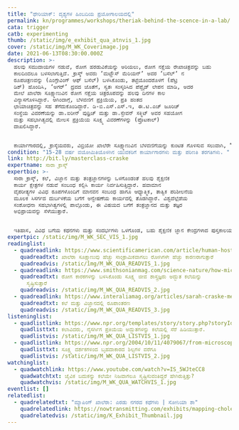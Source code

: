 ```yaml
---
title: "ಥೇರಿಯಾಕ್‌: ದೃಶ್ಯಗಳ ಹಿಂಬದಿಯ ಪ್ರಯೋಗಾಲಯದಲ್ಲಿ"
permalink: kn/programmes/workshops/theriak-behind-the-scence-in-a-lab/
cata: trigger
catb: experimenting
thumb: /static/img/e_exhibit_qua_atnvis_1.jpg
cover: /static/img/M_WK_Coverimage.jpg
date: 2021-06-13T08:30:00.000Z
description: >-
  ಹಲವು ಸಮುದಾಯಗಳ ನಡುವೆ, ರೋಗ ಹರಡುವಿಕೆಯನ್ನು ಅರಿಯಲು, ರೋಗ ನಕ್ಷೆಯ ರೇಖಾಚಿತ್ರವನ್ನು ಬಹು
  ಕಾಲದಿಂದಲೂ ಬಳಸಲಾಗುತ್ತಿದೆ. ಕ್ರಾಸ್ಕ್ ಅವರು ʼಮಟ್ಹೌಸ್‌ ಮೆರಿಯನ್‌ʼ ಅವರ ʼಬಸೆಲ್‌ʼ ನ
  ರೂಪಚಿತ್ರಣವನ್ನು (ಎಂಗ್ರೇವಿಂಗ್‌ ಆಫ್‌ ಬಸೆಲ್‌) ಬಳಸಿಕೊಂಡು, ತಟ್ಟೆಯೊಂದರೊಳಗೆ (ಪೆಟ್ರಿ
  ಡಿಶ್) ಹೊಂದಿಸಿ, ‌ʼಅಗರ್ʼ ದ್ರವದ ಜೊತೆಗೆ, ಸ್ವತಃ ಸಂಸ್ಕರಿಸಿದ ಪೆಪ್ಟೈಡ್‌ ಲೇಪನ ಮಾಡಿ, ಅದರ
  ಮೇಲೆ ಖಾಲೆರಾ ಸೂಕ್ಷ್ಮಾಣುವಿನ ರೋಗ ನಕ್ಷೆಯ ಚಿತ್ರರೂಪವನ್ನು ಹಲವು ದಿನಗಳ ಕಾಲ
  ವಿನ್ಯಾಸಗೊಳಿಸಿದ್ದಾರೆ. ಆಗಿಂದಾಗ್ಗೆ, ಬೆಳವಣಿಗೆ ಪ್ರಕ್ರಿಯೆಯ, ಪ್ರತಿ ಹಂತದ
  ಛಾಯಾಚಿತ್ರವನ್ನು ಸಹ ತೆಗೆದುಕೊಂಡಿದ್ದಾರೆ. ಡಿ-ಬಿ.ಎಸ್.ಎಸ್.ಇ, ಈ.ಟಿ.ಎಚ್‌ ಜೂರಿಚ್‌
  ಸಂಸ್ಥೆಯ ವಿವರಣೆಯನ್ನು ಡಾ.ಐರೀನ್‌ ವುಥ್ರಿಚ್‌ ಮತ್ತು ಡಾ.ಸ್ಟೇವನ್‌ ಸಕ್ಮಿಟ್‌ ಅವರ ಸಹಯೋಗ
  ಮತ್ತು ಸಹಭಾಗಿತ್ವದಲ್ಲಿ ಮೇಲಸ ಪ್ರಕ್ರಿಯೆಯ ಸೂಕ್ಷ್ಮ ವಿವರಣೆಗಳನ್ನು (ಪ್ರೊಟಕಾಲ್‌)
  ದಾಖಲಿಸಿದ್ದಾರೆ.


  ಕಾರ್ಯಾಗಾರದಲ್ಲಿ, ಕ್ರಾಸ್ಕೆಯವರು, ವಿಬ್ರಿಯೋ ಖಾಲೆರೇ ಸೂಕ್ಷ್ಮಾಣುವಿನ ಬೆಳವಣಿಗೆಯನ್ನು ಕುಂಟಿತ ಗೊಳಿಸುವ ಸಲುವಾಗಿ, “ಧೇರಿಯಾಕ್”‌ ಎಂಬ ಕೃತಕ ಪೆಪ್ಟೈಡ್‌ ಅನ್ನು ಸಫಲವಾಗಿ ಸಂಸ್ಕರಿಸಲು ಅನುಸರಿಸದ ವಿವಿಧ ಹಂತಗಳನ್ನು ವಿವರಿಸಲಿದ್ದಾರೆ. ಬೆಳ್ಳುಳ್ಳಿಯ ಸಾರ-ರಸವನ್ನು ತಯಾರಿಸುವ ಬಗೆಯನ್ನು ಅರಿಯುವಿರಿ.
condition: "15-28 ವರ್ಷ ವಯೋಮಿತಿಯೊಳಗಿನ ಯುವಕರಿಗೆ ಕಾರ್ಯಾಗಾರಗಳು ಮತ್ತು ಪರಿಣತಿ ತರಗತಿಗಳು. "
link: http://bit.ly/masterclass-craske
expertname: ಸಾರಾ ಕ್ರಾಸ್ಕ್
expertbio: >-
  ಸಾರಾ ಕ್ರಾಸ್ಕ್, ಕಲೆ, ವಿಜ್ಞಾನ ಮತ್ತು ತಂತ್ರಜ್ಞಾನಗಳನ್ನು ಒಳಗೊಂಡಂತೆ ಹಲವು ಶೈಕ್ಷಣಿಕ
  ಕಾರ್ಯ ಕ್ಷೇತ್ರಗಳ ನಡುವೆ ಸಂಬಂಧ ಕಲ್ಪಿಸಿ ಕಾರ್ಯ ನಿರ್ವಹಿಸುತ್ತಿದ್ದಾರೆ. ಹವಾಮಾನ
  ವೈಪರೀತ್ಯಗಳ ವಿವಿಧ ರೂಪಗಳೊಂದಿಗೆ ಮಾನವನ ಸಂಬಂಧ ಹಾಗೂ ಆಧ್ಯಾತ್ಮಿಕ, ತಾತ್ವಿಕ ಪರಿಶೀಲನೆಯ
  ಮೂಲಕ ಸಿಸರ್ಗದ ದುರ್ಬಳಕೆಯ ಬಗೆಗೆ ಅನ್ವೇಷಣೆಯ ಕಾರ್ಯದಲ್ಲಿ ತೊಡಗಿದ್ದಾರೆ. ವಿಶ್ವದೆಲ್ಲೆಡೆಯ
  ಸಂಶೋಧನಾ ಸಹಭಾಗಿತ್ವಗಳಲ್ಲಿ ಪಾಲ್ಗೊಂಡು, ಈ ವಿಷಯದ ಬಗೆಗೆ ತಂತ್ರಜ್ಞಾನದ ಮತ್ತು ತಜ್ಞರ
  ಅಭಿಪ್ರಾಯವನ್ನು ಸೆಳೆಯುತ್ತಾರೆ.  


  ಇತಿಹಾಸ, ವಿವಿಧ ಬಗೆಯ ಕಥನಗಳು ಮತ್ತು ಸಂದರ್ಭಗಳು ಒಳಗೊಂಡ, ಬಹು ಶೈಕ್ಷಣಿಕ ಜ್ಞಾನ ಕೇಂದ್ರಗಳಾದ ಪುಸ್ತಕಾಲಯಗಳು, ಪ್ರದರ್ಶನಾಲಯಗಳು ಮತ್ತು ಪ್ರಯೋಗಾಲಯಗಳಲ್ಲಿ ಕ್ರಾಸ್ಕೆ ಪ್ರದರ್ಶಗಳನ್ನು ಹಮ್ಮಿಕೊಳ್ಳುತ್ತಾರೆ. ಸಮೃದ್ಧ ಗ್ಯಾಲರಿಗಳು, ಅವುಗಳ ಪರಿಸರ ಮತ್ತು ಭವನಗಳು, ಇವರ ಕಾರ್ಯಕ್ಕೆ ಪೂರಕವಾದ ಸಂರಚನಾತ್ಮಕ ಭಾಗಗಳಾಗಿ ತೋರುತ್ತವೆ.
expertpic: /static/img/M_WK_SEC_VIS_1.jpg
readinglist:
  - quadreadlink: https://www.scientificamerican.com/article/human-hosts-help-cholera/
    quadreadtxt: ಖಾಲೆರಾ ಸೂಕ್ಷ್ಮಾಣುವು ಹೆಚ್ಚು ಸಾಂಕ್ರಾಮಿಕವಾಗಲು ರೋಗಿಗಳೇ ಹೆಚ್ಚು ಕಾರಣರಾಗುತ್ತಾರೆ
    quadreadvis: /static/img/M_WK_QUA_READVIS_1.jpg
  - quadreadlink: https://www.smithsonianmag.com/science-nature/how-microbiologists-craft-stunning-art-using-pathogens-180977261/
    quadreadtxt: ರೋಗ ಕಾರಕಗಳನ್ನು ಬಳಸಿಕೊಂಡು ಸೂಕ್ಷ್ಮ ಜೀವ ಶಾಸ್ತ್ರಜ್ಞರು ಅದ್ಭುತ ಕಲೆಯನ್ನು
      ಸೃಷ್ಟಿಸುತ್ತಾರೆ
    quadreadvis: /static/img/M_WK_QUA_READVIS_2.jpg
  - quadreadlink: https://www.interaliamag.org/articles/sarah-craske-metamorphoses-in-art-science/
    quadreadtxt: ಕಲೆ ಮತ್ತು ವಿಜ್ಞಾನದಲ್ಲಿ ರೂಪಾಂತರಣ
    quadreadvis: /static/img/M_WK_QUA_READVIS_3.jpg
listeninglist:
  - quadlistlink: https://www.npr.org/templates/story/story.php?storyId=4524673
    quadlisttxt: ಕಲಾವಿದರು, ನೈಸರ್ಗಿಗ ಪ್ರಕಿಯೆಯ ಅದ್ಭುತಗಳನ್ನು ಕಲೆಯಲ್ಲಿ ಸೆರೆ ಹಿಡಿಯುತ್ತಾರೆ.
    quadlistvis: /static/img/M_WK_QUA_LISTVIS_1.jpg
  - quadlistlink: https://www.npr.org/2004/10/11/4079067/from-microscopes-to-large-scale-sculpture
    quadlisttxt: ಸೂಕ್ಷ್ಮ ದರ್ಶಕಗಳಿಂದ ಬೃಹದಾಕಾರದ ಶಿಲ್ಪಗಳ ವರೆಗೂ
    quadlistvis: /static/img/M_WK_QUA_LISTVIS_2.jpg
watchinglist:
  - quadwatchlink: https://www.youtube.com/watch?v=IS_5WJteCC8
    quadwatchtxt: ಜೈವಿಕ ಬದುಕನ್ನು ಕಲೆಯೇ ನಿಜವಾಗಲೂ ಸೃಷ್ಟಿಸುವಂತಿದ್ದರೆ ಹೇಗಿರುತ್ತಿತ್ತು?
    quadwatchvis: /static/img/M_WK_QUA_WATCHVIS_1.jpg
eventlist: []
relatedlist:
  - quadrelatedtxt: "ಮ್ಯಾಪಿಂಗ್‌ ಖಾಲೆರಾ: ಎರಡು ನಗರದ ಕಥೆಗಳು | ಸೋನಿಯಾ ಶಾ"
    quadrelatedlink: https://nowtransmitting.com/exhibits/mapping-cholera/
    quadrelatedvis: /static/img/K_Exhibit_Thumbnail.jpg
---
```

